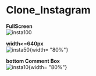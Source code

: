# Clone_Instagram

**FullScreen** </br>
![insta100](https://user-images.githubusercontent.com/125597330/219616600-b3f98a54-a446-42e2-bfe4-89a3a7da8072.png)

**width<=640px** </br>
![insta50](https://user-images.githubusercontent.com/125597330/219616893-1c391745-6737-42b4-ba80-557647133c48.png){width= "80%"}

**bottom Comment Box** </br>
![insta10](https://user-images.githubusercontent.com/125597330/219621452-5d29eebb-76a6-4ac6-b0e6-5b1f55512b66.png){width= "80%"}
